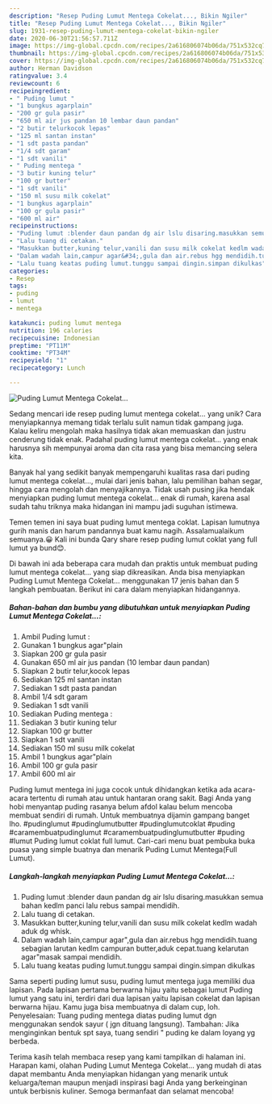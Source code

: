 ```yaml
---
description: "Resep Puding Lumut Mentega Cokelat..., Bikin Ngiler"
title: "Resep Puding Lumut Mentega Cokelat..., Bikin Ngiler"
slug: 1931-resep-puding-lumut-mentega-cokelat-bikin-ngiler
date: 2020-06-30T21:56:57.711Z
image: https://img-global.cpcdn.com/recipes/2a616806074b06da/751x532cq70/puding-lumut-mentega-cokelat-foto-resep-utama.jpg
thumbnail: https://img-global.cpcdn.com/recipes/2a616806074b06da/751x532cq70/puding-lumut-mentega-cokelat-foto-resep-utama.jpg
cover: https://img-global.cpcdn.com/recipes/2a616806074b06da/751x532cq70/puding-lumut-mentega-cokelat-foto-resep-utama.jpg
author: Herman Davidson
ratingvalue: 3.4
reviewcount: 6
recipeingredient:
- " Puding lumut "
- "1 bungkus agarplain"
- "200 gr gula pasir"
- "650 ml air jus pandan 10 lembar daun pandan"
- "2 butir telurkocok lepas"
- "125 ml santan instan"
- "1 sdt pasta pandan"
- "1/4 sdt garam"
- "1 sdt vanili"
- " Puding mentega "
- "3 butir kuning telur"
- "100 gr butter"
- "1 sdt vanili"
- "150 ml susu milk cokelat"
- "1 bungkus agarplain"
- "100 gr gula pasir"
- "600 ml air"
recipeinstructions:
- "Puding lumut :blender daun pandan dg air lslu disaring.masukkan semua bahan kedlm panci lalu rebus sampai mendidih."
- "Lalu tuang di cetakan."
- "Masukkan butter,kuning telur,vanili dan susu milk cokelat kedlm wadah aduk dg whisk."
- "Dalam wadah lain,campur agar&#34;,gula dan air.rebus hgg mendidih.tuang sebagian larutan kedlm campuran butter,aduk cepat.tuang kelarutan agar&#34;masak sampai mendidih."
- "Lalu tuang keatas puding lumut.tunggu sampai dingin.simpan dikulkas"
categories:
- Resep
tags:
- puding
- lumut
- mentega

katakunci: puding lumut mentega 
nutrition: 196 calories
recipecuisine: Indonesian
preptime: "PT11M"
cooktime: "PT34M"
recipeyield: "1"
recipecategory: Lunch

---
```



![Puding Lumut Mentega Cokelat...](https://img-global.cpcdn.com/recipes/2a616806074b06da/751x532cq70/puding-lumut-mentega-cokelat-foto-resep-utama.jpg)

Sedang mencari ide resep puding lumut mentega cokelat... yang unik? Cara menyiapkannya memang tidak terlalu sulit namun tidak gampang juga. Kalau keliru mengolah maka hasilnya tidak akan memuaskan dan justru cenderung tidak enak. Padahal puding lumut mentega cokelat... yang enak harusnya sih mempunyai aroma dan cita rasa yang bisa memancing selera kita.

Banyak hal yang sedikit banyak mempengaruhi kualitas rasa dari puding lumut mentega cokelat..., mulai dari jenis bahan, lalu pemilihan bahan segar, hingga cara mengolah dan menyajikannya. Tidak usah pusing jika hendak menyiapkan puding lumut mentega cokelat... enak di rumah, karena asal sudah tahu triknya maka hidangan ini mampu jadi suguhan istimewa.

Temen temen ini saya buat puding lumut mentega coklat. Lapisan lumutnya gurih manis dan harum pandannya buat kamu nagih. Assalamualaikum semuanya.😀 Kali ini bunda Qary share resep puding lumut coklat yang full lumut ya bund😊.


Di bawah ini ada beberapa cara mudah dan praktis untuk membuat puding lumut mentega cokelat... yang siap dikreasikan. Anda bisa menyiapkan Puding Lumut Mentega Cokelat... menggunakan 17 jenis bahan dan 5 langkah pembuatan. Berikut ini cara dalam menyiapkan hidangannya.

<!--inarticleads1-->

##### Bahan-bahan dan bumbu yang dibutuhkan untuk menyiapkan Puding Lumut Mentega Cokelat...:

1. Ambil  Puding lumut :
1. Gunakan 1 bungkus agar&#34;plain
1. Siapkan 200 gr gula pasir
1. Gunakan 650 ml air jus pandan (10 lembar daun pandan)
1. Siapkan 2 butir telur,kocok lepas
1. Sediakan 125 ml santan instan
1. Sediakan 1 sdt pasta pandan
1. Ambil 1/4 sdt garam
1. Sediakan 1 sdt vanili
1. Sediakan  Puding mentega :
1. Sediakan 3 butir kuning telur
1. Siapkan 100 gr butter
1. Siapkan 1 sdt vanili
1. Sediakan 150 ml susu milk cokelat
1. Ambil 1 bungkus agar&#34;plain
1. Ambil 100 gr gula pasir
1. Ambil 600 ml air


Puding lumut mentega ini juga cocok untuk dihidangkan ketika ada acara-acara tertentu di rumah atau untuk hantaran orang sakit. Bagi Anda yang hobi menyantap puding rasanya belum afdol kalau belum mencoba membuat sendiri di rumah. Untuk membuatnya dijamin gampang banget lho. #pudinglumut #pudinglumutbutter #pudinglumutcoklat #puding #caramembuatpudinglumut #caramembuatpudinglumutbutter #puding #lumut Puding lumut coklat full lumut. Cari-cari menu buat pembuka buka puasa yang simple buatnya dan menarik Puding Lumut Mentega(Full Lumut). 

<!--inarticleads2-->

##### Langkah-langkah menyiapkan Puding Lumut Mentega Cokelat...:

1. Puding lumut :blender daun pandan dg air lslu disaring.masukkan semua bahan kedlm panci lalu rebus sampai mendidih.
1. Lalu tuang di cetakan.
1. Masukkan butter,kuning telur,vanili dan susu milk cokelat kedlm wadah aduk dg whisk.
1. Dalam wadah lain,campur agar&#34;,gula dan air.rebus hgg mendidih.tuang sebagian larutan kedlm campuran butter,aduk cepat.tuang kelarutan agar&#34;masak sampai mendidih.
1. Lalu tuang keatas puding lumut.tunggu sampai dingin.simpan dikulkas


Sama seperti puding lumut susu, puding lumut mentega juga memiliki dua lapisan. Pada lapisan pertama berwarna hijau yaitu sebagai lumut Puding lumut yang satu ini, terdiri dari dua lapisan yaitu lapisan cokelat dan lapisan berwarna hijau. Kamu juga bisa membuatnya di dalam cup, loh. Penyelesaian: Tuang puding mentega diatas puding lumut dgn menggunakan sendok sayur ( jgn dituang langsung). Tambahan: Jika menginginkan bentuk spt saya, tuang sendiri &#34; puding ke dalam loyang yg berbeda. 

Terima kasih telah membaca resep yang kami tampilkan di halaman ini. Harapan kami, olahan Puding Lumut Mentega Cokelat... yang mudah di atas dapat membantu Anda menyiapkan hidangan yang menarik untuk keluarga/teman maupun menjadi inspirasi bagi Anda yang berkeinginan untuk berbisnis kuliner. Semoga bermanfaat dan selamat mencoba!
